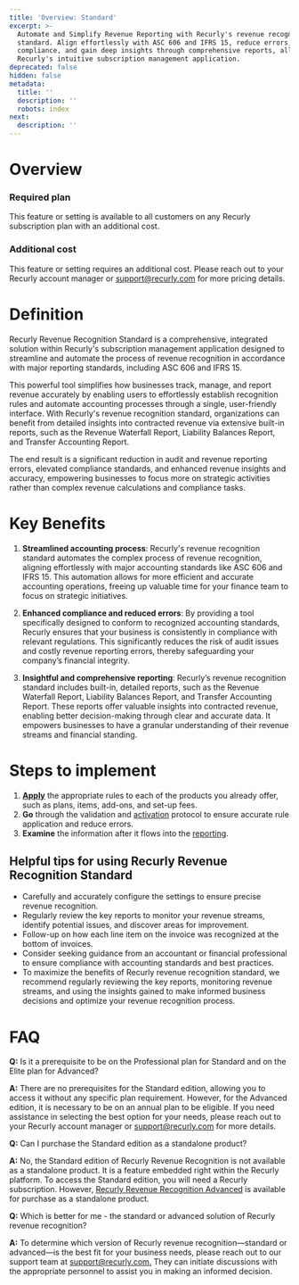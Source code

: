 ```yaml
---
title: 'Overview: Standard'
excerpt: >-
  Automate and Simplify Revenue Reporting with Recurly's revenue recognition
  standard. Align effortlessly with ASC 606 and IFRS 15, reduce errors, enhance
  compliance, and gain deep insights through comprehensive reports, all within
  Recurly's intuitive subscription management application.
deprecated: false
hidden: false
metadata:
  title: ''
  description: ''
  robots: index
next:
  description: ''
---
```

# Overview

### Required plan

This feature or setting is available to all customers on any Recurly subscription plan with an additional cost.

### Additional cost

This feature or setting requires an additional cost. Please reach out to your Recurly account manager or [support@recurly.com](mailto:support@recurly.com) for more pricing details.

# Definition

Recurly Revenue Recognition Standard is a comprehensive, integrated solution within Recurly's subscription management application designed to streamline and automate the process of revenue recognition in accordance with major reporting standards, including ASC 606 and IFRS 15.

This powerful tool simplifies how businesses track, manage, and report revenue accurately by enabling users to effortlessly establish recognition rules and automate accounting processes through a single, user-friendly interface. With Recurly's revenue recognition standard, organizations can benefit from detailed insights into contracted revenue via extensive built-in reports, such as the Revenue Waterfall Report, Liability Balances Report, and Transfer Accounting Report.

The end result is a significant reduction in audit and revenue reporting errors, elevated compliance standards, and enhanced revenue insights and accuracy, empowering businesses to focus more on strategic activities rather than complex revenue calculations and compliance tasks.

# Key Benefits

1. **Streamlined accounting process**: Recurly's revenue recognition standard automates the complex process of revenue recognition, aligning effortlessly with major accounting standards like ASC 606 and IFRS 15. This automation allows for more efficient and accurate accounting operations, freeing up valuable time for your finance team to focus on strategic initiatives.

2. **Enhanced compliance and reduced errors**: By providing a tool specifically designed to conform to recognized accounting standards, Recurly ensures that your business is consistently in compliance with relevant regulations. This significantly reduces the risk of audit issues and costly revenue reporting errors, thereby safeguarding your company’s financial integrity.

3. **Insightful and comprehensive reporting**: Recurly’s revenue recognition standard includes built-in, detailed reports, such as the Revenue Waterfall Report, Liability Balances Report, and Transfer Accounting Report. These reports offer valuable insights into contracted revenue, enabling better decision-making through clear and accurate data. It empowers businesses to have a granular understanding of their revenue streams and financial standing.

# Steps to implement

1. **[Apply](https://docs.recurly.com/docs/recurly-revenue-recognition-standard-edition-setup)** the appropriate rules to each of the products you already offer, such as plans, items, add-ons, and set-up fees.
2. **Go** through the validation and [activation](https://docs.recurly.com/docs/activation) protocol to ensure accurate rule application and reduce errors.
3. **Examine** the information after it flows into the [reporting](https://docs.recurly.com/docs/recurly-revenue-recognition-standard-reports).

## Helpful tips for using Recurly Revenue Recognition Standard

* Carefully and accurately configure the settings to ensure precise revenue recognition.
* Regularly review the key reports to monitor your revenue streams, identify potential issues, and discover areas for improvement.
* Follow-up on how each line item on the invoice was recognized at the bottom of invoices.
* Consider seeking guidance from an accountant or financial professional to ensure compliance with accounting standards and best practices.
* To maximize the benefits of Recurly revenue recognition standard, we recommend regularly reviewing the key reports, monitoring revenue streams, and using the insights gained to make informed business decisions and optimize your revenue recognition process.

# FAQ

**Q:** Is it a prerequisite to be on the Professional plan for Standard and on the Elite plan for Advanced?

**A:** There are no prerequisites for the Standard edition, allowing you to access it without any specific plan requirement. However, for the Advanced edition, it is necessary to be on an annual plan to be eligible. If you need assistance in selecting the best option for your needs, please reach out to your Recurly account manager or [support@recurly.com](mailto:support@recurly.com) for more details.

**Q:** Can I purchase the Standard edition as a standalone product?

**A:** No, the Standard edition of Recurly Revenue Recognition is not available as a standalone product. It is a feature embedded right within the Recurly platform. To access the Standard edition, you will need a Recurly subscription. However, <a href="https://docs.recurly.com/recurly-revrec/docs/recurly-revenue-recognition-advanced" target="_blank">Recurly Revenue Recognition Advanced</a> is available for purchase as a standalone product.

**Q:** Which is better for me - the standard or advanced solution of Recurly revenue recognition?

**A:** To determine which version of Recurly revenue recognition—standard or advanced—is the best fit for your business needs, please reach out to our support team at [support@recurly.com.](mailto:support@recurly.com.) They can initiate discussions with the appropriate personnel to assist you in making an informed decision.